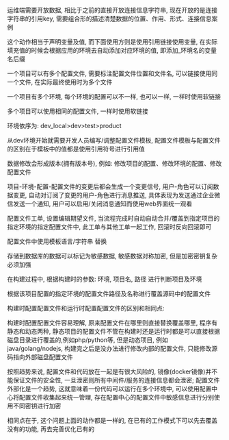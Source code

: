 运维端需要开放数据, 相比于之前的直接开放连接信息字符串, 现在开放的是连接字符串的引用key, 需要组合形的描述清楚数据的位置、作用、形式、连接信息案例

这个动作相当于声明变量及值, 而下面使用方则是使用引用链接使用变量, 在实际填充值的时候会根据应用的环境去自动添加对应环境的值, 即添加_环境名的变量名后缀







一个项目可以有多个配置文件, 需要标注配置文件位置和文件名, 可以链接使用同一个文件, 在实际最终使用时为多个文件

一个项目有多个环境, 每个环境的配置可以不一样, 也可以一样, 一样时使用软链接

多个项目可以使用相同的配置文件, 一样时使用软链接



环境依序为: dev_local>dev>test>product

从dev环境开始就需要开发人员编写/调整配置文件模板, 配置文件模板与配置文件的区别在于模板中的值都是使用引用符号进行引用值



数据修改会形成版本(拥有版本号), 例如: 修改项目的配置、修改环境的配置、修改配置文件

项目-环境-配置-配置文件的变更后都会生成一个变更信号, 用户-角色可以订阅数据变更, 自动对订阅了变更的用户-角色进行消息推送, 具体表现为发送通过企业微信发送一个通知, 用户可以启用/关闭消息通知而使用web界面统一观看



配置文件工单, 设置编辑期望文件, 当流程完成时自动自动合并/覆盖到指定项目的指定环境的指定配置文件中, 此工单与其他工单一起工作, 回滚时反向回滚即可

配置文件中使用模板语言/字符串 替换

存储到数据库的数据可以标记为敏感数据, 敏感数据对称加密, 但是加密密钥复杂必须加强



在构建过程中, 根据构建时的参数: 环境, 项目名, 路径 进行判断项目及环境

根据该项目配置的指定环境的配置文件路径及名称进行覆盖源码中的配置文件



构建时配置配置文件和运行时配置配置文件的区别和相同点:

构建时配置配置文件容易理解, 原来配置文件在哪里则直接替换覆盖哪里, 程序有静态和动态两种, 静态项目的配置文件不管在构建时还是运行时都是可以直接根据磁盘目录进行覆盖的,例如php/python等, 但是动态项目, 例如java/golang/nodejs, 构建完之后是没办法进行修改内部的配置文件, 只能修改源码指向外部磁盘配置文件

按照趋势来说, 配置文件和代码放在一起是有很大风险的, 镜像(docker镜像)并不能保证文件的安全性, 一旦泄密则所有中间件/服务的连接信息都会泄密; 配置文件外部化是一个趋势, 这就意味着一份代码可以运行在多个环境中, 可以使用配置中心将配置文件收集起来统一管理, 存在配置中心的配置文件中敏感信息进行分别使用不同密钥进行加密

相同点在于, 这个问题上面的动作都是一样的, 在已有的工作模式下可以先去覆盖没有的功能, 再去完善优化已有的

